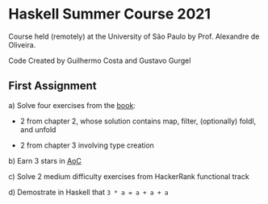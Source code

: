 # Haskell Summer Course 2021
Course held (remotely) at the University of São Paulo by Prof. Alexandre de Oliveira.

Code Created by Guilhermo Costa and Gustavo Gurgel

## First Assignment

a) Solve four exercises from the [book](https://www.casadocodigo.com.br/products/livro-haskell):

* 2 from chapter 2, whose solution contains map, filter, (optionally) foldl, and unfold

* 2 from chapter 3 involving type creation

b) Earn 3 stars in [AoC](https://adventofcode.com/2020/)

c) Solve 2 medium difficulty exercises from HackerRank functional track

d) Demostrate in Haskell that ```3 * a = a + a + a```
